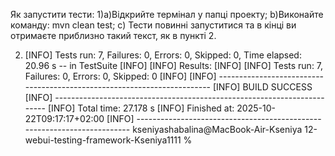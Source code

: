 Як запустити тести:
1)a)Відкрийте термінал у папці проекту;
  b)Виконайте команду: mvn clean test;
  c) Тести повинні запуститися та в кінці ви отримаєте приблизно такий текст, як в пункті 2.
  
  
  
2) [INFO] Tests run: 7, Failures: 0, Errors: 0, Skipped: 0, Time elapsed: 20.96 s -- in TestSuite
[INFO] 
[INFO] Results:
[INFO] 
[INFO] Tests run: 7, Failures: 0, Errors: 0, Skipped: 0
[INFO] 
[INFO] ------------------------------------------------------------------------
[INFO] BUILD SUCCESS
[INFO] ------------------------------------------------------------------------
[INFO] Total time:  27.178 s
[INFO] Finished at: 2025-10-22T09:17:17+02:00
[INFO] ------------------------------------------------------------------------
kseniyashabalina@MacBook-Air-Kseniya 12-webui-testing-framework-Kseniya1111 % 
